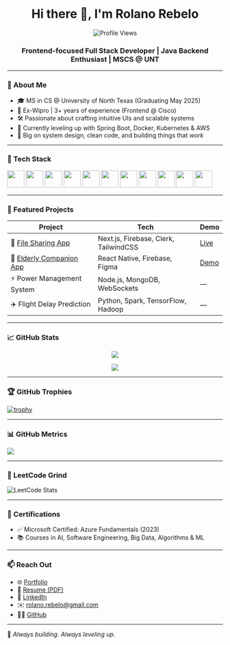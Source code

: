<h1 align="center">Hi there 👋, I'm Rolano Rebelo</h1>
<p align="center">
  <img src="https://komarev.com/ghpvc/?username=rolanorebelo&label=Profile%20views&color=0e75b6&style=flat" alt="Profile Views" />
</p>
<h3 align="center">Frontend-focused Full Stack Developer | Java Backend Enthusiast | MSCS @ UNT</h3>

---

### 🚀 About Me

- 🎓 MS in CS @ University of North Texas (Graduating May 2025)
- 💼 Ex-Wipro | 3+ years of experience (Frontend @ Cisco)
- 🛠️ Passionate about crafting intuitive UIs and scalable systems
- 🌱 Currently leveling up with Spring Boot, Docker, Kubernetes & AWS
- 🧠 Big on system design, clean code, and building things that *work*

---

### 🧰 Tech Stack

<p align="left">
  <img src="https://cdn.jsdelivr.net/gh/devicons/devicon/icons/java/java-original.svg" width="40"/>
  <img src="https://cdn.jsdelivr.net/gh/devicons/devicon/icons/react/react-original.svg" width="40"/>
  <img src="https://cdn.jsdelivr.net/gh/devicons/devicon/icons/nextjs/nextjs-original.svg" width="40"/>
  <img src="https://cdn.jsdelivr.net/gh/devicons/devicon/icons/javascript/javascript-original.svg" width="40"/>
  <img src="https://cdn.jsdelivr.net/gh/devicons/devicon/icons/python/python-original.svg" width="40"/>
  <img src="https://cdn.jsdelivr.net/gh/devicons/devicon/icons/nodejs/nodejs-original.svg" width="40"/>
  <img src="https://cdn.jsdelivr.net/gh/devicons/devicon/icons/firebase/firebase-plain.svg" width="40"/>
  <img src="https://cdn.jsdelivr.net/gh/devicons/devicon/icons/docker/docker-original.svg" width="40"/>
  <img src="https://cdn.jsdelivr.net/gh/devicons/devicon/icons/kubernetes/kubernetes-plain.svg" width="40"/>
  <img src="https://img.icons8.com/ios-filled/50/amazon-web-services.png" width="40"/>
  <img src="https://cdn.jsdelivr.net/gh/devicons/devicon/icons/mongodb/mongodb-original.svg" width="40"/>
</p>

---

### 🌟 Featured Projects

| Project | Tech | Demo |
|--------|------|------|
| 🔐 [File Sharing App](https://github.com/rolanorebelo/File-Sharing-App) | Next.js, Firebase, Clerk, TailwindCSS | [Live](https://file-sharing-app-three-xi.vercel.app) |
| 🧓 [Elderly Companion App](https://youtu.be/-ZqYSnEtLQY) | React Native, Firebase, Figma | [Demo](https://youtu.be/-ZqYSnEtLQY) |
| ⚡ Power Management System | Node.js, MongoDB, WebSockets | — |
| ✈️ Flight Delay Prediction | Python, Spark, TensorFlow, Hadoop | — |

---

### 📈 GitHub Stats

<p align="center">
  <img src="https://github-readme-stats.vercel.app/api?username=rolanorebelo&show_icons=true&theme=tokyonight" />
</p>
<p align="center">
  <img src="https://github-readme-streak-stats.herokuapp.com/?user=rolanorebelo&theme=tokyonight" />
</p>

---

### 🏆 GitHub Trophies

[![trophy](https://github-profile-trophy.vercel.app/?username=rolanorebelo&theme=onedark&column=7)](https://github.com/ryo-ma/github-profile-trophy)

---

### 📊 GitHub Metrics

<img src="https://github-readme-metrics.vercel.app/api?username=rolanorebelo&show=reviews,discussions,activity&theme=dark" />

---

### 🧠 LeetCode Grind

![LeetCode Stats](https://leetcard.jacoblin.cool/rolanorebelo?theme=dark&font=Baloo&ext=activity)

---

### 🏅 Certifications

- ✅ Microsoft Certified: Azure Fundamentals (2023)
- 📚 Courses in AI, Software Engineering, Big Data, Algorithms & ML

---

### 📫 Reach Out

- 🌐 [Portfolio](https://rolano.vercel.app)  
- 📄 [Resume (PDF)](https://github.com/rolanorebelo/rolanorebelo/blob/main/Rolano%20New%20Grad%20CV%20Updated%201.pdf)  
- 💼 [LinkedIn](https://www.linkedin.com/in/rolanorebelo/)  
- ✉️ rolano.rebelo@gmail.com  
- 🧑‍💻 [GitHub](https://github.com/rolanorebelo)


---

🧠 *Always building. Always leveling up.*
